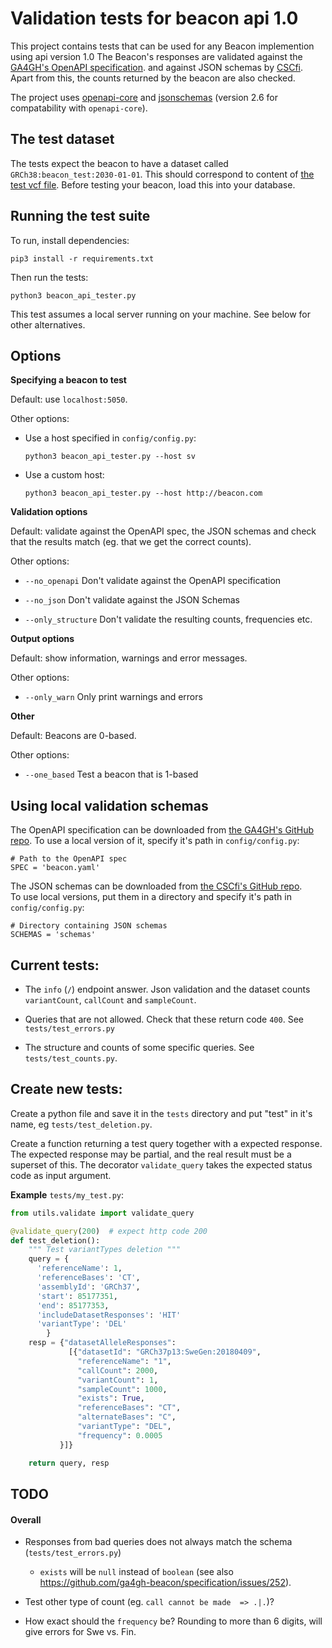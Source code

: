 # Validation tests for beacon api 1.0

This project contains tests that can be used for any Beacon implemention using api version 1.0
The Beacon's responses are validated against the 
[GA4GH's OpenAPI specification](https://github.com/ga4gh-beacon/specification/blob/master/beacon.yaml).
and against JSON schemas by [CSCfi](https://github.com/CSCfi/beacon-python/tree/master/beacon_api/schemas).
Apart from this, the counts returned by the beacon are also checked.

The project uses [openapi-core](https://github.com/p1c2u/openapi-core) and [jsonschemas](https://python-jsonschema.readthedocs.io/en/latest/)
(version 2.6 for compatability with `openapi-core`).


## The test dataset

The tests expect the beacon to have a dataset called `GRCh38:beacon_test:2030-01-01`.
This should correspond to content of [the test vcf file](testdata). Before
testing your beacon, load this into your database.


## Running the test suite
To run, install dependencies:

`pip3 install -r requirements.txt`

Then run the tests:

`python3 beacon_api_tester.py`

This test assumes a local server running on your machine. See below for other alternatives.


## Options

**Specifying a beacon to test**

Default: use `localhost:5050`.

Other options:

- Use a host specified in `config/config.py`:

  `python3 beacon_api_tester.py --host sv`

- Use a custom host:

  `python3 beacon_api_tester.py --host http://beacon.com`


**Validation options**

Default: validate against the OpenAPI spec, the JSON schemas and check that the results
match (eg. that we get the correct counts).

Other options:

- `--no_openapi`  Don't validate against the OpenAPI specification

- `--no_json`    Don't validate against the JSON Schemas

- `--only_structure`  Don't validate the resulting counts, frequencies etc.


**Output options**

Default: show information, warnings and error messages.

Other options:

- `--only_warn`   Only print warnings and errors

**Other**

Default: Beacons are 0-based.

Other options:

- `--one_based`   Test a beacon that is 1-based


## Using local validation schemas
The OpenAPI specification can be downloaded from
[the GA4GH's GitHub repo](https://github.com/ga4gh-beacon/specification/blob/master/beacon.yaml).
To use a local version of it, specify it's path in `config/config.py`:

```
# Path to the OpenAPI spec
SPEC = 'beacon.yaml'
```

The JSON schemas can be downloaded from
[the CSCfi's  GitHub repo](https://github.com/CSCfi/beacon-python/tree/master/beacon_api/schemas).  
To use local versions, put them in a directory and specify it's path in `config/config.py`:

```
# Directory containing JSON schemas
SCHEMAS = 'schemas'
```

## Current tests:
- The `info` (`/`) endpoint answer. Json validation and the dataset counts `variantCount`, `callCount` and `sampleCount`.


- Queries that are not allowed. Check that these return code `400`.
  See `tests/test_errors.py`

- The structure and counts of some specific queries. See `tests/test_counts.py`.


## Create new tests:
Create a python file and save it in the `tests` directory and put "test" in it's name, eg `tests/test_deletion.py`.

Create a function returning a test query together with a expected response.
The expected response may be partial, and the real result must be a superset of this.
The decorator `validate_query` takes the expected status code as input argument.

**Example** `tests/my_test.py`:
```py
from utils.validate import validate_query

@validate_query(200)  # expect http code 200
def test_deletion():
    """ Test variantTypes deletion """
    query = {
      'referenceName': 1,
      'referenceBases': 'CT',
      'assemblyId': 'GRCh37',
      'start': 85177351,
      'end': 85177353,
      'includeDatasetResponses': 'HIT'
      'variantType': 'DEL'
        }
    resp = {"datasetAlleleResponses":
             [{"datasetId": "GRCh37p13:SweGen:20180409",
               "referenceName": "1",
               "callCount": 2000,
               "variantCount": 1,
               "sampleCount": 1000,
               "exists": True,
               "referenceBases": "CT",
               "alternateBases": "C",
               "variantType": "DEL",
               "frequency": 0.0005
           }]}

    return query, resp
```


## TODO
#### Overall

- Responses from bad queries does not always match the schema (`tests/test_errors.py`)

   - `exists` will be `null` instead of `boolean` (see also https://github.com/ga4gh-beacon/specification/issues/252).

- Test other type of count (eg. `call cannot be made  => .|.`)?

- How exact should the `frequency` be? Rounding to more than 6 digits, will give errors for Swe vs. Fin.
